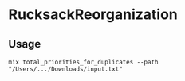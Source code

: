 # RucksackReorganization

## Usage

```
mix total_priorities_for_duplicates --path "/Users/.../Downloads/input.txt"
```

